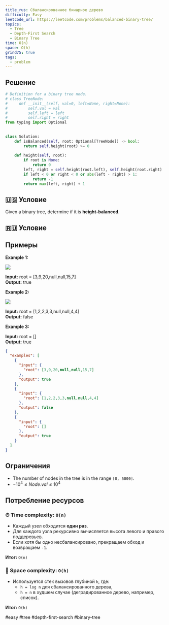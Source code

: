 ```yaml
---
title_rus: Сбалансированное бинарное дерево
difficulty: Easy
leetcode_url: https://leetcode.com/problems/balanced-binary-tree/
topics:
  - Tree
  - Depth-First Search
  - Binary Tree
time: O(n)
space: O(h)
grind75: true
tags:
  - problem
---
```


## Решение

```python
# Definition for a binary tree node.  
# class TreeNode:  
#     def __init__(self, val=0, left=None, right=None):  
#         self.val = val  
#         self.left = left  
#         self.right = right  
from typing import Optional  
  
  
class Solution:  
    def isBalanced(self, root: Optional[TreeNode]) -> bool:  
        return self.height(root) >= 0  
  
    def height(self, root):  
        if root is None:  
            return 0  
        left, right = self.height(root.left), self.height(root.right)  
        if left < 0 or right < 0 or abs(left - right) > 1:  
            return -1  
        return max(left, right) + 1
```

## 🇺🇸 Условие

Given a binary tree, determine if it is **height-balanced**.

## 🇷🇺 Условие

<!-- Место для вставки перевода на русском языке -->

## Примеры

**Example 1:**

![](https://assets.leetcode.com/uploads/2020/10/06/balance_1.jpg)

**Input:** root = [3,9,20,null,null,15,7]  
**Output:** true  

**Example 2:**

![](https://assets.leetcode.com/uploads/2020/10/06/balance_2.jpg)

**Input:** root = [1,2,2,3,3,null,null,4,4]  
**Output:** false  

**Example 3:**

**Input:** root = []  
**Output:** true  

```json
{
  "examples": [
    {
      "input": {
        "root": [3,9,20,null,null,15,7]
      },
      "output": true
    },
    {
      "input": {
        "root": [1,2,2,3,3,null,null,4,4]
      },
      "output": false
    },
    {
      "input": {
        "root": []
      },
      "output": true
    }
  ]
}
```

## Ограничения

- The number of nodes in the tree is in the range `[0, 5000]`.
- $-10^4 \leq Node.val \leq 10^4$

## Потребление ресурсов
### ⏱ Time complexity: `O(n)`

- Каждый узел обходится **один раз**.
- Для каждого узла рекурсивно вычисляется высота левого и правого поддеревьев.
- Если хотя бы одно несбалансировано, прекращаем обход и возвращаем `-1`.

**Итог:** `O(n)`

### 🧠 Space complexity: `O(h)`

- Используется стек вызовов глубиной `h`, где:
	- `h = log n` для сбалансированного дерева,
	- `h = n` в худшем случае (деградированное дерево, например, список).

**Итог:** `O(h)`

#easy #tree #depth-first-search #binary-tree
